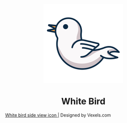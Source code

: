 <div style="text-align: center">
<img src="./assets/whitebird.svg" width="256" height="256" /><h1>White Bird</h1>
</div>

<a target="_blank" href="https://www.vexels.com/vectors/preview/213505/white-bird-side-view-icon"> White bird side view icon </a> |   Designed by Vexels.com

